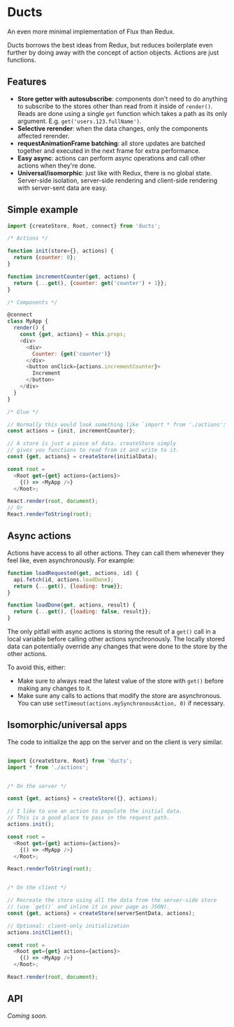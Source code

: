 # Ducts

An even more minimal implementation of Flux than Redux.

Ducts borrows the best ideas from Redux, but reduces boilerplate even further by doing away with the concept of action objects. Actions are just functions.

## Features

- **Store getter with autosubscribe**: components don't need to do anything to subscribe to the stores other than read from it inside of `render()`. Reads are done using a single `get` function which takes a path as its only argument. E.g. `get('users.123.fullName')`.
- **Selective rerender**: when the data changes, only the components affected rerender.
- **requestAnimationFrame batching**: all store updates are batched together and executed in the next frame for extra performance.
- **Easy async**: actions can perform async operations and call other actions when they're done.
- **Universal/isomorphic**: just like with Redux, there is no global state. Server-side isolation, server-side rendering and client-side rendering with server-sent data are easy.

## Simple example

```js
import {createStore, Root, connect} from 'ducts';

/* Actions */

function init(store={}, actions) {
  return {counter: 0};
}

function incrementCounter(get, actions) {
  return {...get(), {counter: get('counter') + 1}};
}

/* Components */

@connect
class MyApp {
  render() {
    const {get, actions} = this.props;
    <div>
      <div>
        Counter: {get('counter')}
      </div>
      <button onClick={actions.incrementCounter}>
        Increment
      </button>
    </div>
  }
}

/* Glue */

// Normally this would look something like `import * from './actions';`
const actions = {init, incrementCounter};

// A store is just a piece of data. createStore simply
// gives you functions to read from it and write to it.
const {get, actions} = createStore(initialData);

const root =
  <Root get={get} actions={actions}>
    {() => <MyApp />}
  </Root>;

React.render(root, document);
// Or
React.renderToString(root);

```

## Async actions

Actions have access to all other actions. They can call them whenever they feel like, even asynchronously. For example:

```js
function loadRequested(get, actions, id) {
  api.fetch(id, actions.loadDone);
  return {...get(), {loading: true}};
}

function loadDone(get, actions, result) {
  return {...get(), {loading: false, result}};
}
```

The only pitfall with async actions is storing the result of a `get()` call in a local variable before calling other actions synchronously. The locally stored data can potentially override any changes that were done to the store by the other actions.

To avoid this, either:

 - Make sure to always read the latest value of the store with `get()` before making any changes to it.
 - Make sure any calls to actions that modify the store are asynchronous. You can use `setTimeout(actions.mySynchronousAction, 0)` if necessary.

## Isomorphic/universal apps

The code to initialize the app on the server and on the client is very similar.

```js

import {createStore, Root} from 'ducts';
import * from './actions';


/* On the server */

const {get, actions} = createStore({}, actions);

// I like to use an action to populate the initial data.
// This is a good place to pass in the request path.
actions.init();

const root =
  <Root get={get} actions={actions}>
    {() => <MyApp />}
  </Root>;

React.renderToString(root);


/* On the client */

// Recreate the store using all the data from the server-side store
// (use `get()` and inline it in your page as JSON).
const {get, actions} = createStore(serverSentData, actions);

// Optional: client-only initialization
actions.initClient();

const root =
  <Root get={get} actions={actions}>
    {() => <MyApp />}
  </Root>;

React.render(root, document);
```

## API

_Coming soon._
